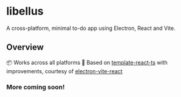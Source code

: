 # libellus

A cross-platform, minimal to-do app using Electron, React and Vite.

## Overview

📦 Works across all platforms
🎯 Based on [template-react-ts](https://github.com/vitejs/vite/tree/main/packages/create-vite/template-react-ts) with improvements, courtesy of [electron-vite-react](https://github.com/electron-vite/electron-vite-react)

### More coming soon!
